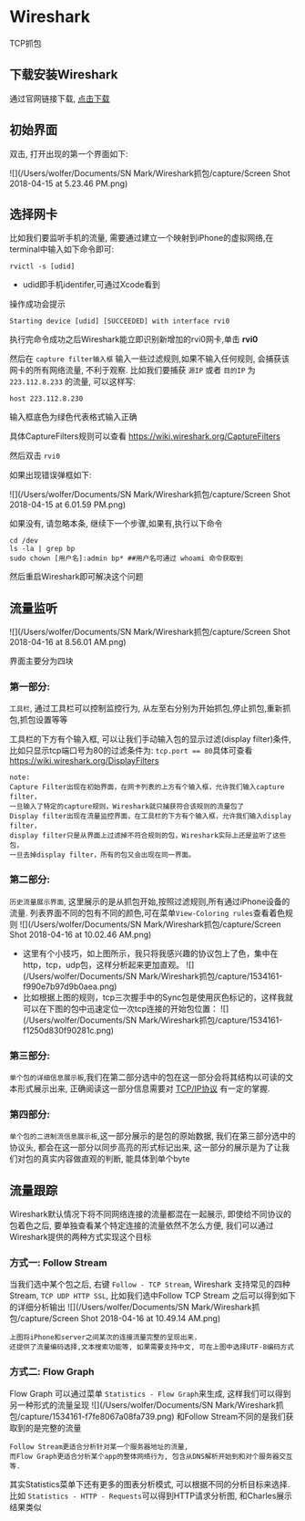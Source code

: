 # Wireshark
TCP抓包

## 下载安装Wireshark

通过官网链接下载, [点击下载](https://1.na.dl.wireshark.org/osx/Wireshark%202.4.6%20Intel%2064.dmg)
	
## 初始界面

双击, 打开出现的第一个界面如下:

![](/Users/wolfer/Documents/SN Mark/Wireshark抓包/capture/Screen Shot 2018-04-15 at 5.23.46 PM.png)

## 选择网卡

 比如我们要监听手机的流量, 需要通过建立一个映射到iPhone的虚拟网络,在terminal中输入如下命令即可:
 	
 ```
 rvictl -s [udid]
 ``` 
 	
* udid即手机identifer,可通过Xcode看到
 	
操作成功会提示

```
Starting device [udid] [SUCCEEDED] with interface rvi0	
```
执行完命令成功之后Wireshark能立即识别新增加的rvi0网卡,单击 **rvi0**
	
然后在 `capture filter输入框` 输入一些过滤规则,如果不输入任何规则, 会捕获该网卡的所有网络流量, 不利于观察. 比如我们要捕获 `源IP` 或者 `目的IP` 为 `223.112.8.233` 的流量, 可以这样写:
	
```
host 223.112.8.230	
```
输入框底色为绿色代表格式输入正确
	
具体CaptureFilters规则可以查看 <https://wiki.wireshark.org/CaptureFilters>
	
然后双击 `rvi0`
		
如果出现错误弹框如下:
	
![](/Users/wolfer/Documents/SN Mark/Wireshark抓包/capture/Screen Shot 2018-04-15 at 6.01.59 PM.png)
	
如果没有, 请忽略本条, 继续下一个步骤,如果有,执行以下命令
	
```
cd /dev
ls -la | grep bp
sudo chown [用户名]:admin bp* ##用户名可通过 whoami 命令获取到	
```
然后重启Wireshark即可解决这个问题
	
## 流量监听

![](/Users/wolfer/Documents/SN Mark/Wireshark抓包/capture/Screen Shot 2018-04-16 at 8.56.01 AM.png)
	
界面主要分为四块
	
### 第一部分:
	
`工具栏`, 通过工具栏可以控制监控行为, 从左至右分别为开始抓包,停止抓包,重新抓包,抓包设置等等
	
工具栏的下方有个输入框, 可以让我们手动输入包的显示过滤(display filter)条件, 比如只显示tcp端口号为80的过滤条件为: `tcp.port == 80`具体可查看 <https://wiki.wireshark.org/DisplayFilters>
	
```
note: 
Capture Filter出现在初始界面，在网卡列表的上方有个输入框，允许我们输入capture filter，
一旦输入了特定的capture规则，Wireshark就只捕获符合该规则的流量包了
Display filter出现在流量监控界面，在工具栏的下方有个输入框，允许我们输入display filter，
display filter只是从界面上过滤掉不符合规则的包，Wireshark实际上还是监听了这些包，
一旦去掉display filter，所有的包又会出现在同一界面。
```
### 第二部分:
`历史流量展示界面`, 这里展示的是从抓包开始,按照过滤规则,所有通过iPhone设备的流量. 列表界面不同的包有不同的颜色,可在菜单`View-Coloring rules`查看着色规则
![](/Users/wolfer/Documents/SN Mark/Wireshark抓包/capture/Screen Shot 2018-04-16 at 10.02.46 AM.png)
	
* 这里有个小技巧，如上图所示，我只将我感兴趣的协议包上了色，集中在http，tcp，udp包，这样分析起来更加直观。
![](/Users/wolfer/Documents/SN Mark/Wireshark抓包/capture/1534161-f990e7b97d9b0aea.png)
* 比如根据上图的规则，tcp三次握手中的Sync包是使用灰色标记的，这样我就可以在下图的包中迅速定位一次tcp连接的开始包位置：
![](/Users/wolfer/Documents/SN Mark/Wireshark抓包/capture/1534161-f1250d830f90281c.png)
	
### 第三部分:
`单个包的详细信息展示板`,我们在第二部分选中的包在这一部分会将其结构以可读的文本形式展示出来, 正确阅读这一部分信息需要对 [TCP/IP协议](https://www.cnblogs.com/onepixel/p/7092302.html) 有一定的掌握.
### 第四部分:
`单个包的二进制流信息展示板`,这一部分展示的是包的原始数据, 我们在第三部分选中的协议头, 都会在这一部分以同步高亮的形式标记出来, 这一部分的展示是为了让我们对包的真实内容做直观的判断, 能具体到单个byte
	
## 流量跟踪
Wireshark默认情况下将不同网络连接的流量都混在一起展示, 即使给不同协议的包着色之后, 要单独查看某个特定连接的流量依然不怎么方便, 我们可以通过Wireshark提供的两种方式实现这个目标
### 方式一: Follow Stream
当我们选中某个包之后, 右键 `Follow - TCP Stream`, Wireshark 支持常见的四种Stream, `TCP UDP HTTP SSL`, 比如我们选中Follow TCP Stream 之后可以得到如下的详细分析输出
![](/Users/wolfer/Documents/SN Mark/Wireshark抓包/capture/Screen Shot 2018-04-16 at 10.49.14 AM.png)
	
```
上图将iPhone和server之间某次的连接流量完整的呈现出来.
还提供了流量编码选择,文本搜索功能等, 如果需要支持中文, 可在上图中选择UTF-8编码方式

```
### 方式二: Flow Graph
Flow Graph 可以通过菜单 `Statistics - Flow Graph`来生成, 这样我们可以得到另一种形式的流量呈现
![](/Users/wolfer/Documents/SN Mark/Wireshark抓包/capture/1534161-f7fe8067a08fa739.png)
和Follow Stream不同的是我们获取到的是完整的流量
	
```
Follow Stream更适合分析针对某一个服务器地址的流量, 
而Flow Graph更适合分析某个app的整体网络行为, 包含从DNS解析开始到和对个服务器交互等.

```
其实Statistics菜单下还有更多的图表分析模式, 可以根据不同的分析目标来选择. 比如 `Statistics - HTTP - Requests`可以得到HTTP请求分析图, 和Charles展示结果类似
	
	